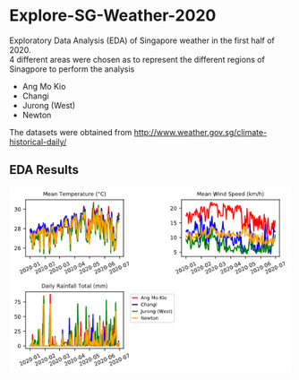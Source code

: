# Explore-SG-Weather-2020
Exploratory Data Analysis (EDA) of Singapore weather in the first half of 2020. <br/>
4 different areas were chosen as to represent the different regions of Sinagpore to perform the analysis
* Ang Mo Kio
* Changi
* Jurong (West)
* Newton

The datasets were obtained from http://www.weather.gov.sg/climate-historical-daily/

## EDA Results
![Alt text](/assets/img/weather_eda_result.png?raw=true "Weather EDA result")